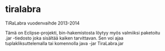 tiralabra
=========

TiRaLabra vuodenvaihde 2013-2014

Tämä on Eclipse-projekti, bin-hakemistosta löytyy myös valmiiksi paketoitu .jar -tiedosto joka sisältää kaiken tarvittavan. Sen voi ajaa tuplakliksuttelemalla tai komennolla java -jar TiraLabra.jar
